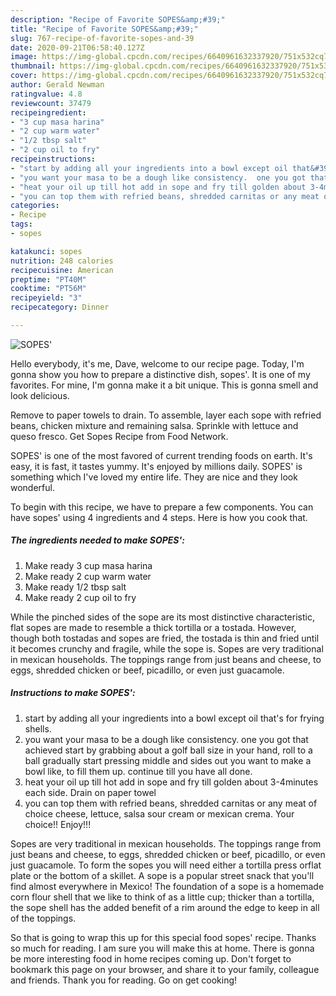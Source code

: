 ```yaml
---
description: "Recipe of Favorite SOPES&amp;#39;"
title: "Recipe of Favorite SOPES&amp;#39;"
slug: 767-recipe-of-favorite-sopes-and-39
date: 2020-09-21T06:58:40.127Z
image: https://img-global.cpcdn.com/recipes/6640961632337920/751x532cq70/sopes-recipe-main-photo.jpg
thumbnail: https://img-global.cpcdn.com/recipes/6640961632337920/751x532cq70/sopes-recipe-main-photo.jpg
cover: https://img-global.cpcdn.com/recipes/6640961632337920/751x532cq70/sopes-recipe-main-photo.jpg
author: Gerald Newman
ratingvalue: 4.8
reviewcount: 37479
recipeingredient:
- "3 cup masa harina"
- "2 cup warm water"
- "1/2 tbsp salt"
- "2 cup oil to fry"
recipeinstructions:
- "start by adding all your ingredients into a bowl except oil that&#39;s for frying shells."
- "you want your masa to be a dough like consistency.  one you got that achieved start by grabbing about a golf ball size in your hand,  roll to a ball gradually start pressing middle and sides out you want to make a bowl like, to fill them up. continue till you have all done."
- "heat your oil up till hot add in sope and fry till golden about 3-4minutes each side. Drain on paper towel"
- "you can top them with refried beans, shredded carnitas or any meat of choice cheese, lettuce, salsa sour cream or mexican crema. Your choice!! Enjoy!!!"
categories:
- Recipe
tags:
- sopes

katakunci: sopes 
nutrition: 248 calories
recipecuisine: American
preptime: "PT40M"
cooktime: "PT56M"
recipeyield: "3"
recipecategory: Dinner

---
```



![SOPES&#39;](https://img-global.cpcdn.com/recipes/6640961632337920/751x532cq70/sopes-recipe-main-photo.jpg)

Hello everybody, it's me, Dave, welcome to our recipe page. Today, I'm gonna show you how to prepare a distinctive dish, sopes&#39;. It is one of my favorites. For mine, I'm gonna make it a bit unique. This is gonna smell and look delicious.

Remove to paper towels to drain. To assemble, layer each sope with refried beans, chicken mixture and remaining salsa. Sprinkle with lettuce and queso fresco. Get Sopes Recipe from Food Network.

SOPES&#39; is one of the most favored of current trending foods on earth. It's easy, it is fast, it tastes yummy. It's enjoyed by millions daily. SOPES&#39; is something which I've loved my entire life. They are nice and they look wonderful.


To begin with this recipe, we have to prepare a few components. You can have sopes&#39; using 4 ingredients and 4 steps. Here is how you cook that.

<!--inarticleads1-->

##### The ingredients needed to make SOPES&#39;:

1. Make ready 3 cup masa harina
1. Make ready 2 cup warm water
1. Make ready 1/2 tbsp salt
1. Make ready 2 cup oil to fry


While the pinched sides of the sope are its most distinctive characteristic, flat sopes are made to resemble a thick tortilla or a tostada. However, though both tostadas and sopes are fried, the tostada is thin and fried until it becomes crunchy and fragile, while the sope is. Sopes are very traditional in mexican households. The toppings range from just beans and cheese, to eggs, shredded chicken or beef, picadillo, or even just guacamole. 

<!--inarticleads2-->

##### Instructions to make SOPES&#39;:

1. start by adding all your ingredients into a bowl except oil that&#39;s for frying shells.
1. you want your masa to be a dough like consistency.  one you got that achieved start by grabbing about a golf ball size in your hand,  roll to a ball gradually start pressing middle and sides out you want to make a bowl like, to fill them up. continue till you have all done.
1. heat your oil up till hot add in sope and fry till golden about 3-4minutes each side. Drain on paper towel
1. you can top them with refried beans, shredded carnitas or any meat of choice cheese, lettuce, salsa sour cream or mexican crema. Your choice!! Enjoy!!!


Sopes are very traditional in mexican households. The toppings range from just beans and cheese, to eggs, shredded chicken or beef, picadillo, or even just guacamole. To form the sopes you will need either a tortilla press orflat plate or the bottom of a skillet. A sope is a popular street snack that you&#39;ll find almost everywhere in Mexico! The foundation of a sope is a homemade corn flour shell that we like to think of as a little cup; thicker than a tortilla, the sope shell has the added benefit of a rim around the edge to keep in all of the toppings. 

So that is going to wrap this up for this special food sopes&#39; recipe. Thanks so much for reading. I am sure you will make this at home. There is gonna be more interesting food in home recipes coming up. Don't forget to bookmark this page on your browser, and share it to your family, colleague and friends. Thank you for reading. Go on get cooking!
